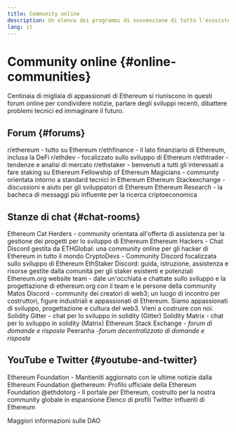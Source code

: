 ```yaml
---
title: Community online
description: Un elenco dei programmi di sovvenzione di tutto l'ecosistema Ethereum.
lang: it
---
```


# Community online {#online-communities}

Centinaia di migliaia di appassionati di Ethereum si riuniscono in questi forum online per condividere notizie, parlare degli sviluppi recenti, dibattere problemi tecnici ed immaginare il futuro.

## Forum {#forums}

<SocialListItem socialIcon="reddit"><Link href="https://www.reddit.com/r/ethereum">r/ethereum</Link> - tutto su Ethereum</SocialListItem>
<SocialListItem socialIcon="reddit"><Link href="https://www.reddit.com/r/ethfinance/">r/ethfinance</Link> - il lato finanziario di Ethereum, inclusa la DeFi</SocialListItem>
<SocialListItem socialIcon="reddit"><Link href="https://www.reddit.com/r/ethdev/">r/ethdev</Link> - focalizzato sullo sviluppo di Ethereum</SocialListItem>
<SocialListItem socialIcon="reddit"><Link href="https://www.reddit.com/r/ethtrader/">r/ethtrader</Link> - tendenze e analisi di mercato</SocialListItem>
<SocialListItem socialIcon="reddit"><Link href="https://www.reddit.com/r/ethstaker/">r/ethstaker</Link> - benvenuti a tutti gli interessati a fare staking su Ethereum</SocialListItem>
<SocialListItem socialIcon="webpage"><Link href="https://ethereum-magicians.org">Fellowship of Ethereum Magicians</Link> - community orientata intorno a standard tecnici in Ethereum</SocialListItem>
<SocialListItem socialIcon="stackExchange"><Link href="https://ethereum.stackexchange.com">Ethereum Stackexchange</Link> - discussioni e aiuto per gli sviluppatori di Ethereum</SocialListItem>
<SocialListItem socialIcon="webpage"><Link href="https://ethresear.ch">Ethereum Research</Link> - la bacheca di messaggi più influente per la ricerca criptoeconomica</SocialListItem>

## Stanze di chat {#chat-rooms}

<SocialListItem socialIcon="discord"><Link href="https://discord.com/invite/Nz6rtfJ8Cu">Ethereum Cat Herders</Link> - community orientata all'offerta di assistenza per la gestione dei progetti per lo sviluppo di Ethereum</SocialListItem>
<SocialListItem socialIcon="discord"><Link href="https://ethglobal.com/discord">Ethereum Hackers</Link> - Chat Discord gestita da ETHGlobal: una community online per gli hacker di Ethereum in tutto il mondo</SocialListItem>
<SocialListItem socialIcon="discord"><Link href="https://discord.gg/5W5tVb3">CryptoDevs</Link> - Community Discord focalizzata sullo sviluppo di Ethereum</SocialListItem>
<SocialListItem socialIcon="discord"><Link href="https://discord.gg/ethstaker">EthStaker Discord</Link>: guida, istruzione, assistenza e risorse gestite dalla comunità per gli staker esistenti e potenziali</SocialListItem>
<SocialListItem socialIcon="discord"><Link href="https://discord.gg/ethereum-org">Ethereum.org website team</Link> - date un'occhiata e chattate sullo sviluppo e la progettazione di ethereum.org con il team e le persone della community</SocialListItem>
<SocialListItem socialIcon="discord"><Link href="https://discord.matos.club/">Matos Discord</Link> - community dei creatori di web3; un luogo di incontro per costruttori, figure industriali e appassionati di Ethereum. Siamo appassionati di sviluppo, progettazione e cultura del web3. Vieni a costruire con noi.</SocialListItem>
<SocialListItem socialIcon="webpage"><Link href="https://gitter.im/ethereum/solidity">Solidity Gitter</Link> - chat per lo sviluppo in solidity (Gitter)</SocialListItem>
<SocialListItem socialIcon="webpage"><Link href="https://matrix.to/#/#ethereum_solidity:gitter.im">Solidity Matrix</Link> - chat per lo sviluppo in solidity (Matrix)</SocialListItem>
<SocialListItem socialIcon="webpage"><Link href="https://ethereum.stackexchange.com/">Ethereum Stack Exchange</Link> - *forum di domande e risposte*</SocialListItem>
<SocialListItem socialIcon="webpage"><Link href="https://peeranha.io/">Peeranha</Link> *-forum decentralizzato di domande e risposte*</SocialListItem>

## YouTube e Twitter {#youtube-and-twitter}

<SocialListItem socialIcon="youtube"><Link href="https://www.youtube.com/c/EthereumFoundation">Ethereum Foundation</Link> - Mantieniti aggiornato con le ultime notizie dalla Ethereum Foundation</SocialListItem>
<SocialListItem socialIcon="twitter"><Link href="https://twitter.com/ethereum">@ethereum</Link>: Profilo ufficiale della Ethereum Foundation</SocialListItem>
<SocialListItem socialIcon="twitter"><Link href="https://twitter.com/ethdotorg">@ethdotorg</Link> - Il portale per Ethereum, costruito per la nostra community globale in espansione</SocialListItem>
<SocialListItem socialIcon="webpage"><Link href="https://hive.one/c/ethereum?page=1">Elenco di profili Twitter influenti di Ethereum</Link></SocialListItem>

<Divider />

<Callout emoji=":classical_building:" titleKey="page-community:page-community-daos-callout-title" descriptionKey="page-community:page-community-daos-callout-description">
  <div>
    <ButtonLink href="/community/get-involved/#decentralized-autonomous-organizations-daos">
      Maggiori informazioni sulle DAO
    </ButtonLink>
  </div>
</Callout>
